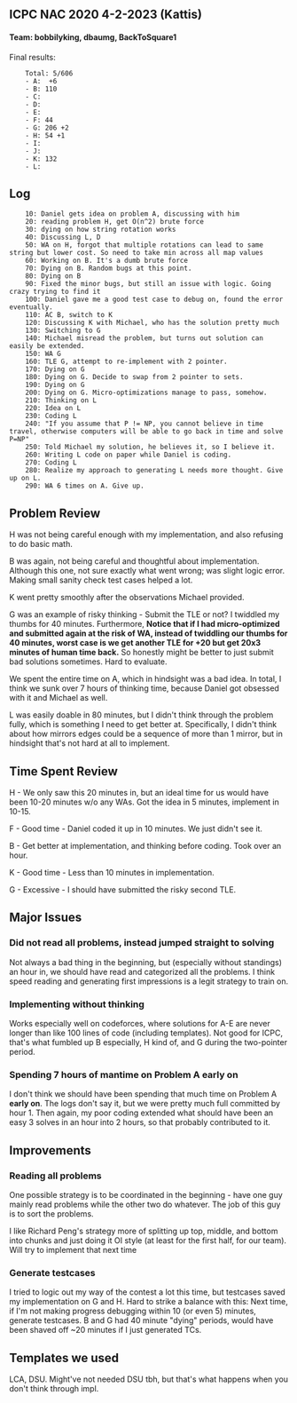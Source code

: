 ## ICPC NAC 2020 4-2-2023 (Kattis)
#### Team: bobbilyking, dbaumg, BackToSquare1
Final results:
```
	Total: 5/606
	- A:  +6
	- B: 110
	- C:
	- D:
	- E:
	- F: 44
	- G: 206 +2
	- H: 54 +1
	- I:
	- J:
	- K: 132
	- L:
```

## Log

```
	10: Daniel gets idea on problem A, discussing with him
	20: reading problem H, get O(n^2) brute force
	30: dying on how string rotation works
	40: Discussing L, D
	50: WA on H, forgot that multiple rotations can lead to same string but lower cost. So need to take min across all map values
	60: Working on B. It's a dumb brute force
	70: Dying on B. Random bugs at this point.
	80: Dying on B
	90: Fixed the minor bugs, but still an issue with logic. Going crazy trying to find it
	100: Daniel gave me a good test case to debug on, found the error eventually.
	110: AC B, switch to K
	120: Discussing K with Michael, who has the solution pretty much
	130: Switching to G
	140: Michael misread the problem, but turns out solution can easily be extended.
	150: WA G
	160: TLE G, attempt to re-implement with 2 pointer.
	170: Dying on G
	180: Dying on G. Decide to swap from 2 pointer to sets.
	190: Dying on G
	200: Dying on G. Micro-optimizations manage to pass, somehow.
	210: Thinking on L
	220: Idea on L
	230: Coding L
	240: "If you assume that P != NP, you cannot believe in time travel, otherwise computers will be able to go back in time and solve P=NP"
	250: Told Michael my solution, he believes it, so I believe it.
	260: Writing L code on paper while Daniel is coding.
	270: Coding L
	280: Realize my approach to generating L needs more thought. Give up on L.
	290: WA 6 times on A. Give up.
```

## Problem Review

H was not being careful enough with my implementation, and also refusing to do basic math.

B was again, not being careful and thoughtful about implementation. Although this one, not sure exactly what went wrong; was slight logic error. Making small sanity check test cases helped a lot.

K went pretty smoothly after the observations Michael provided.

G was an example of risky thinking - Submit the TLE or not? I twiddled my thumbs for 40 minutes. Furthermore, **Notice that if I had micro-optimized and submitted again at the risk of WA, instead of twiddling our thumbs for 40 minutes, worst case is we get another TLE for +20 but get 20x3 minutes of human time back.** So honestly might be better to just submit bad solutions sometimes. Hard to evaluate.

We spent the entire time on A, which in hindsight was a bad idea. In total, I think we sunk over 7 hours of thinking time, because Daniel got obsessed with it and Michael as well.

L was easily doable in 80 minutes, but I didn't think through the problem fully, which is something I need to get better at. Specifically, I didn't think about how mirrors edges could be a sequence of more than 1 mirror, but in hindsight that's not hard at all to implement.

## Time Spent Review

H - We only saw this 20 minutes in, but an ideal time for us would have been 10-20 minutes w/o any WAs. Got the idea in 5 minutes, implement in 10-15.

F - Good time - Daniel coded it up in 10 minutes. We just didn't see it.

B - Get better at implementation, and thinking before coding. Took over an hour.

K - Good time - Less than 10 minutes in implementation.

G - Excessive - I should have submitted the risky second TLE.

## Major Issues

### Did not read all problems, instead jumped straight to solving

Not always a bad thing in the beginning, but (especially without standings) an hour in, we should have read and categorized all the problems. I think speed reading and generating first impressions is a legit strategy to train on.

### Implementing without thinking

Works especially well on codeforces, where solutions for A-E are never longer than like 100 lines of code (including templates). Not good for ICPC, that's what fumbled up B especially, H kind of, and G during the two-pointer period.

### Spending 7 hours of mantime on Problem A **early on**

I don't think we should have been spending that much time on Problem A **early on**. The logs don't say it, but we were pretty much full committed by hour 1. Then again, my poor coding extended what should have been an easy 3 solves in an hour into 2 hours, so that probably contributed to it.

## Improvements

### Reading all problems

One possible strategy is to be coordinated in the beginning - have one guy mainly read problems while the other two do whatever. The job of this guy is to sort the problems.

I like Richard Peng's strategy more of splitting up top, middle, and bottom into chunks and just doing it OI style (at least for the first half, for our team). Will try to implement that next time

### Generate testcases

I tried to logic out my way of the contest a lot this time, but testcases saved my implementation on G and H. Hard to strike a balance with this: Next time, if I'm not making progress debugging within 10 (or even 5) minutes, generate testcases. B and G had 40 minute "dying" periods, would have been shaved off ~20 minutes if I just generated TCs.

## Templates we used

LCA, DSU. Might've not needed DSU tbh, but that's what happens when you don't think through impl.
